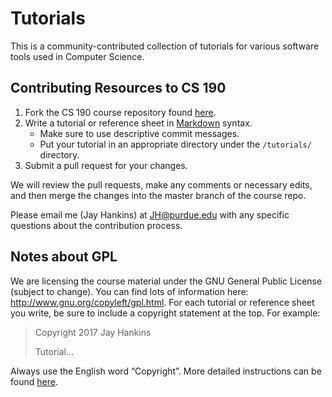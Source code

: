 Tutorials
=========
This is a community-contributed collection of tutorials for various software tools used in Computer Science. 

## Contributing Resources to CS 190
1. Fork the CS 190 course repository found [here](https://github.com/Purdue-CSUSB/CS-190-S2017).
2. Write a tutorial or reference sheet in [Markdown](https://github.com/adam-p/markdown-here/wiki/Markdown-Cheatsheet) syntax. 
   * Make sure to use descriptive commit messages. 
   * Put your tutorial in an appropriate directory under the `/tutorials/` directory.
3. Submit a pull request for your changes.

We will review the pull requests, make any comments or necessary edits, and then merge the changes into the master branch of the course repo. 

Please email me (Jay Hankins) at JH@purdue.edu with any specific questions about the contribution process.

## Notes about GPL
We are licensing the course material under the GNU General Public License (subject to change). You can find lots of information here: http://www.gnu.org/copyleft/gpl.html. For each tutorial or reference sheet you write, be sure to include a copyright statement at the top. For example:

> Copyright 2017 Jay Hankins
> 
> Tutorial...

Always use the English word “Copyright”. More detailed instructions can be found [here](http://www.gnu.org/licenses/gpl-howto.html).
